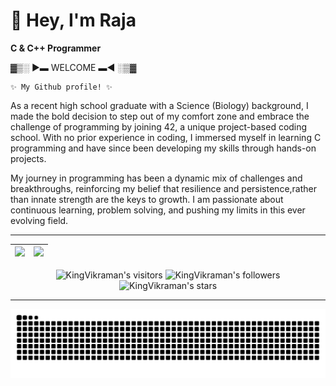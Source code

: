 # 👋 Hey, I'm Raja
                                                                                                                                    
**C & C++ Programmer**

▓▒░ ►▬ WELCOME ▬◄ ░▒▓

    ✨ My Github profile! ✨ 

                  
As a recent high school graduate with a Science (Biology) background, I made the bold decision to step out of my comfort zone and embrace the challenge of programming by joining 42, a unique project-based coding school. With no prior experience in coding, I immersed myself in learning C programming and have since been developing my skills through hands-on projects.

My journey in programming has been a dynamic mix of challenges and breakthroughs, reinforcing my belief that resilience and persistence,rather than innate strength are the keys to growth. I am passionate about continuous learning, problem solving, and pushing my limits in this ever evolving field.

<hr>
<table>
	<thead>
		<tr>
			<th align="center">
				<a href="https://github.com/KingVikraman?tab=repositories">
					<img src="https://github-readme-stats.vercel.app/api?username=KingVikraman&theme=tokyonight&show_icons=true&hide_border=true&count_private=true" style="max-width: 100%;">
				</a>
			</th>
			<th align="center">
				<a href="https://github.com/KingVikraman?tab=repositories">
					<img src="https://github-readme-stats.vercel.app/api/top-langs/?username=KingVikraman&theme=tokyonight&show_icons=true&hide_border=true&layout=compact" width="400">
				</a>
			</th>
		</tr>
	</thead>
</table>
<p align="center" dir="auto">
	<img alt="KingVikraman's visitors" src="https://komarev.com/ghpvc/?username=KingVikraman&amp;color=blue&amp;style=flat&amp;label=visitors" data-canonical-src="https://komarev.com/ghpvc/?username=KingVikraman&amp;color=blue&amp;style=flat&amp;label=visitors" style="max-width: 100%;">
	<img alt="KingVikraman's followers" src="https://img.shields.io/github/followers/KingVikraman?color=blue" data-canonical-src="https://img.shields.io/github/followers/KingVikraman?color=blue" style="max-width: 100%;">
	<img alt="KingVikraman's stars" src="https://img.shields.io/github/stars/KingVikraman?color=blue" data-canonical-src="https://img.shields.io/github/stars/KingVikraman?color=blue" style="max-width: 100%;">
</p>
<hr>

<img src="https://raw.githubusercontent.com/KingVikraman/KingVikraman/output/snake.svg" alt="Snake animation" />

<!--
**KingVikraman/KingVikraman** is a ✨ _special_ ✨ repository because its `README.md` (this file) appears on your GitHub profile.

Here are some ideas to get you started:

- 🔭 I’m currently working on ...
- 🌱 I’m currently learning ...
- 👯 I’m looking to collaborate on ...
- 🤔 I’m looking for help with ...
- 💬 Ask me about ...
- 📫 How to reach me: ...
- 😄 Pronouns: ...
- ⚡ Fun fact: ...
-->
